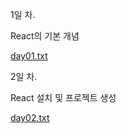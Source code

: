 1일 차. 

React의 기본 개념

[day01.txt](https://github.com/hyounji375/React/files/9039870/day01.txt)

2일 차.

React 설치 및 프로젝트 생성

[day02.txt](https://github.com/hyounji375/React/files/9040259/day02.txt)
